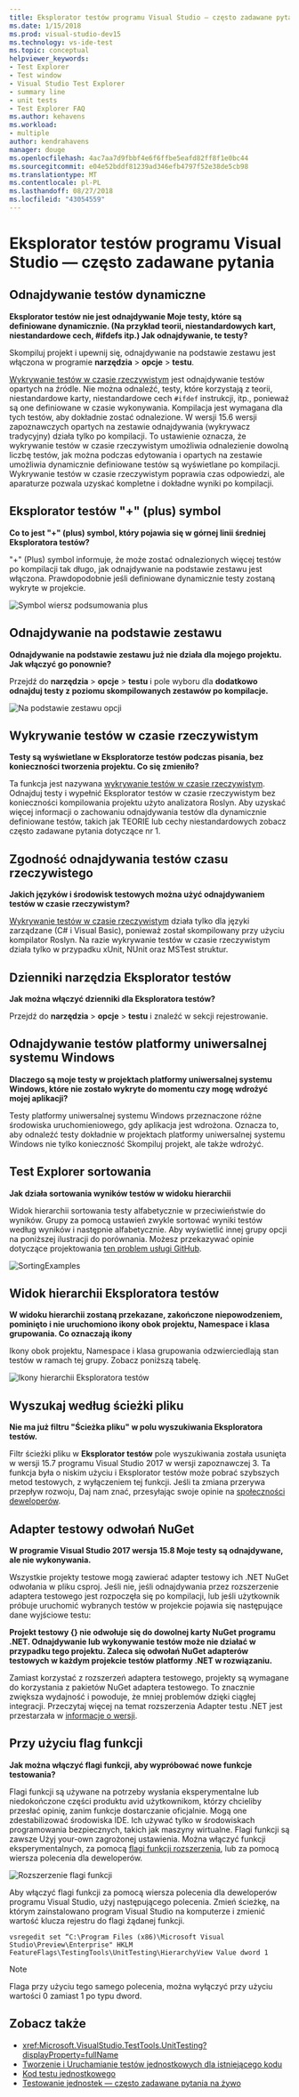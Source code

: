 ```yaml
---
title: Eksplorator testów programu Visual Studio — często zadawane pytania
ms.date: 1/15/2018
ms.prod: visual-studio-dev15
ms.technology: vs-ide-test
ms.topic: conceptual
helpviewer_keywords:
- Test Explorer
- Test window
- Visual Studio Test Explorer
- summary line
- unit tests
- Test Explorer FAQ
ms.author: kehavens
ms.workload:
- multiple
author: kendrahavens
manager: douge
ms.openlocfilehash: 4ac7aa7d9fbbf4e6f6ffbe5eafd82ff8f1e0bc44
ms.sourcegitcommit: e04e52bddf81239ad346efb4797f52e38de5cb98
ms.translationtype: MT
ms.contentlocale: pl-PL
ms.lasthandoff: 08/27/2018
ms.locfileid: "43054559"
---
```

# <a name="visual-studio-test-explorer-faq"></a>Eksplorator testów programu Visual Studio — często zadawane pytania

## <a name="dynamic-test-discovery"></a>Odnajdywanie testów dynamiczne
**Eksplorator testów nie jest odnajdywanie Moje testy, które są definiowane dynamicznie. (Na przykład teorii, niestandardowych kart, niestandardowe cech, #ifdefs itp.) Jak odnajdywanie, te testy?**

  Skompiluj projekt i upewnij się, odnajdywanie na podstawie zestawu jest włączona w programie **narzędzia** > **opcje** > **testu**.

  [Wykrywanie testów w czasie rzeczywistym](https://go.microsoft.com/fwlink/?linkid=862824) jest odnajdywanie testów opartych na źródle. Nie można odnaleźć, testy, które korzystają z teorii, niestandardowe karty, niestandardowe cech `#ifdef` instrukcji, itp., ponieważ są one definiowane w czasie wykonywania. Kompilacja jest wymagana dla tych testów, aby dokładnie zostać odnalezione. W wersji 15.6 wersji zapoznawczych opartych na zestawie odnajdywania (wykrywacz tradycyjny) działa tylko po kompilacji. To ustawienie oznacza, że wykrywanie testów w czasie rzeczywistym umożliwia odnalezienie dowolną liczbę testów, jak można podczas edytowania i opartych na zestawie umożliwia dynamicznie definiowane testów są wyświetlane po kompilacji. Wykrywanie testów w czasie rzeczywistym poprawia czas odpowiedzi, ale aparaturze pozwala uzyskać kompletne i dokładne wyniki po kompilacji.

## <a name="test-explorer--plus-symbol"></a>Eksplorator testów "+" (plus) symbol
**Co to jest "+" (plus) symbol, który pojawia się w górnej linii średniej Eksploratora testów?**

  "+" (Plus) symbol informuje, że może zostać odnalezionych więcej testów po kompilacji tak długo, jak odnajdywanie na podstawie zestawu jest włączona. Prawdopodobnie jeśli definiowane dynamicznie testy zostaną wykryte w projekcie.

  ![Symbol wiersz podsumowania plus](media/testex-plussymbol.png)

## <a name="assembly-based-discovery"></a>Odnajdywanie na podstawie zestawu
**Odnajdywanie na podstawie zestawu już nie działa dla mojego projektu. Jak włączyć go ponownie?**

  Przejdź do **narzędzia** > **opcje** > **testu** i pole wyboru dla **dodatkowo odnajduj testy z poziomu skompilowanych zestawów po kompilacje.**

  ![Na podstawie zestawu opcji](media/testex-toolsoptions.png)

## <a name="real-time-test-discovery"></a>Wykrywanie testów w czasie rzeczywistym
**Testy są wyświetlane w Eksploratorze testów podczas pisania, bez konieczności tworzenia projektu. Co się zmieniło?**

  Ta funkcja jest nazywana [wykrywanie testów w czasie rzeczywistym](https://go.microsoft.com/fwlink/?linkid=862824). Odnajduj testy i wypełnić Eksplorator testów w czasie rzeczywistym bez konieczności kompilowania projektu użyto analizatora Roslyn. Aby uzyskać więcej informacji o zachowaniu odnajdywania testów dla dynamicznie definiowane testów, takich jak TEORIE lub cechy niestandardowych zobacz często zadawane pytania dotyczące nr 1.

## <a name="real-time-test-discovery-compatibility"></a>Zgodność odnajdywania testów czasu rzeczywistego
**Jakich języków i środowisk testowych można użyć odnajdywaniem testów w czasie rzeczywistym?**

  [Wykrywanie testów w czasie rzeczywistym](https://go.microsoft.com/fwlink/?linkid=862824) działa tylko dla języki zarządzane (C# i Visual Basic), ponieważ został skompilowany przy użyciu kompilator Roslyn. Na razie wykrywanie testów w czasie rzeczywistym działa tylko w przypadku xUnit, NUnit oraz MSTest struktur.

## <a name="test-explorer-logs"></a>Dzienniki narzędzia Eksplorator testów
**Jak można włączyć dzienniki dla Eksploratora testów?**

  Przejdź do **narzędzia** > **opcje** > **testu** i znaleźć w sekcji rejestrowanie.

## <a name="uwp-test-discovery"></a>Odnajdywanie testów platformy uniwersalnej systemu Windows
**Dlaczego są moje testy w projektach platformy uniwersalnej systemu Windows, które nie zostało wykryte do momentu czy mogę wdrożyć mojej aplikacji?**

  Testy platformy uniwersalnej systemu Windows przeznaczone różne środowiska uruchomieniowego, gdy aplikacja jest wdrożona. Oznacza to, aby odnaleźć testy dokładnie w projektach platformy uniwersalnej systemu Windows nie tylko konieczność Skompiluj projekt, ale także wdrożyć.

## <a name="test-explorer-sorting"></a>Test Explorer sortowania
**Jak działa sortowania wyników testów w widoku hierarchii**

  Widok hierarchii sortowania testy alfabetycznie w przeciwieństwie do wyników. Grupy za pomocą ustawień zwykle sortować wyniki testów według wyników i następnie alfabetycznie. Aby wyświetlić innej grupy opcji na poniższej ilustracji do porównania. Możesz przekazywać opinie dotyczące projektowania [ten problem usługi GitHub](https://github.com/Microsoft/vstest/issues/1425).

  ![SortingExamples](media/testex-sortingex.png)

## <a name="test-explorer-hierarchy-view"></a>Widok hierarchii Eksploratora testów
**W widoku hierarchii zostaną przekazane, zakończone niepowodzeniem, pominięto i nie uruchomiono ikony obok projektu, Namespace i klasa grupowania. Co oznaczają ikony**

  Ikony obok projektu, Namespace i klasa grupowania odzwierciedlają stan testów w ramach tej grupy. Zobacz poniższą tabelę.

  ![Ikony hierarchii Eksploratora testów](media/testex-hierarchyicons.png)

## <a name="search-by-file-path"></a>Wyszukaj według ścieżki pliku
**Nie ma już filtru "Ścieżka pliku" w polu wyszukiwania Eksploratora testów.**

Filtr ścieżki pliku w **Eksplorator testów** pole wyszukiwania została usunięta w wersji 15.7 programu Visual Studio 2017 w wersji zapoznawczej 3. Ta funkcja była o niskim użyciu i Eksplorator testów może pobrać szybszych metod testowych, z wyłączeniem tej funkcji. Jeśli ta zmiana przerywa przepływ rozwoju, Daj nam znać, przesyłając swoje opinie na [społeczności deweloperów](https://developercommunity.visualstudio.com/).

## <a name="test-adapter-nuget-reference"></a>Adapter testowy odwołań NuGet
**W programie Visual Studio 2017 wersja 15.8 Moje testy są odnajdywane, ale nie wykonywania.**

Wszystkie projekty testowe mogą zawierać adapter testowy ich .NET NuGet odwołania w pliku csproj. Jeśli nie, jeśli odnajdywania przez rozszerzenie adaptera testowego jest rozpoczęła się po kompilacji, lub jeśli użytkownik próbuje uruchomić wybranych testów w projekcie pojawia się następujące dane wyjściowe testu: 

**Projekt testowy {} nie odwołuje się do dowolnej karty NuGet programu .NET. Odnajdywanie lub wykonywanie testów może nie działać w przypadku tego projektu. Zaleca się odwołań NuGet adapterów testowych w każdym projekcie testów platformy .NET w rozwiązaniu.**

Zamiast korzystać z rozszerzeń adaptera testowego, projekty są wymagane do korzystania z pakietów NuGet adaptera testowego. To znacznie zwiększa wydajność i powoduje, że mniej problemów dzięki ciągłej integracji. Przeczytaj więcej na temat rozszerzenia Adapter testu .NET jest przestarzała w [informacje o wersji](/visualstudio/releasenotes/vs2017-preview-relnotes#testadapterextension).

## <a name="using-feature-flags"></a>Przy użyciu flag funkcji
**Jak można włączyć flagi funkcji, aby wypróbować nowe funkcje testowania?**

Flagi funkcji są używane na potrzeby wysłania eksperymentalne lub niedokończone części produktu avid użytkownikom, którzy chcieliby przesłać opinię, zanim funkcje dostarczanie oficjalnie. Mogą one zdestabilizować środowiska IDE. Ich używać tylko w środowiskach programowania bezpiecznych, takich jak maszyny wirtualne. Flagi funkcji są zawsze Użyj your-own zagrożonej ustawienia. Można włączyć funkcji eksperymentalnych, za pomocą [flagi funkcji rozszerzenia](https://marketplace.visualstudio.com/items?itemName=PaulHarrington.FeatureFlagsExtension), lub za pomocą wiersza polecenia dla deweloperów.

![Rozszerzenie flagi funkcji](media/testex-featureflag.png)

Aby włączyć flagi funkcji za pomocą wiersza polecenia dla deweloperów programu Visual Studio, użyj następującego polecenia. Zmień ścieżkę, na którym zainstalowano program Visual Studio na komputerze i zmienić wartość klucza rejestru do flagi żądanej funkcji.

```shell
vsregedit set “C:\Program Files (x86)\Microsoft Visual Studio\Preview\Enterprise" HKLM FeatureFlags\TestingTools\UnitTesting\HierarchyView Value dword 1
```

> [!NOTE]
> Flaga przy użyciu tego samego polecenia, można wyłączyć przy użyciu wartości 0 zamiast 1 po typu dword.

## <a name="see-also"></a>Zobacz także

- <xref:Microsoft.VisualStudio.TestTools.UnitTesting?displayProperty=fullName>
- [Tworzenie i Uruchamianie testów jednostkowych dla istniejącego kodu](http://msdn.microsoft.com/e8370b93-085b-41c9-8dec-655bd886f173)
- [Kod testu jednostkowego](unit-test-your-code.md)
- [Testowanie jednostek — często zadawane pytania na żywo](live-unit-testing-faq.md)
